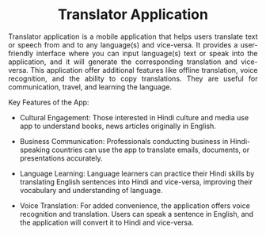 <h1 align = "center"> Translator Application </h1>
<p align = "justify">
Translator application is a mobile application that helps users translate text or speech from and to any language(s) and vice-versa. It provides a user-friendly interface where you can input language(s) text or speak into the application, and it will generate the corresponding translation and vice-versa. This application offer additional features like offline translation, voice recognition, and the ability to copy translations. They are useful for communication, travel, and learning the language.

Key Features of the App:
- Cultural Engagement: Those interested in Hindi culture and media use app to understand books, news articles originally in English.

- Business Communication: Professionals conducting business in Hindi-speaking countries can use the app to translate emails, documents, or presentations accurately.

- Language Learning: Language learners can practice their Hindi skills by translating English sentences into Hindi and vice-versa, improving their vocabulary and understanding of language.

- Voice Translation: For added convenience, the application offers voice recognition and translation. Users can speak a sentence in English, and the application will convert it to Hindi and vice-versa.
</p>
